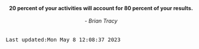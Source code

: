 
<div align="center"><b><span>20 percent of your activities will account for 80 percent of your results.</span></b><br><br><i> - Brian Tracy</i></div>
<br><br><kbd>Last updated:Mon May  8 12:08:37 2023</kbd>